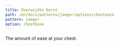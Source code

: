 ```yaml
---
title: Overwijdte borst
path: /en/docs/patterns/jaeger/options/chestease
pattern: jaeger
option: chestEase
---
```


The amount of ease at your chest.